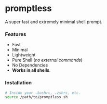 # promptless

A super fast and extremely minimal shell prompt.

### Features

- Fast
- Minimal
- Lightweight
- Pure Shell (*no external commands*)
- No Dependencies
- **Works in all shells.**

### Installation

```sh
# Inside your .bashrc, .zshrc, etc.
source /path/to/promptless.sh
```
